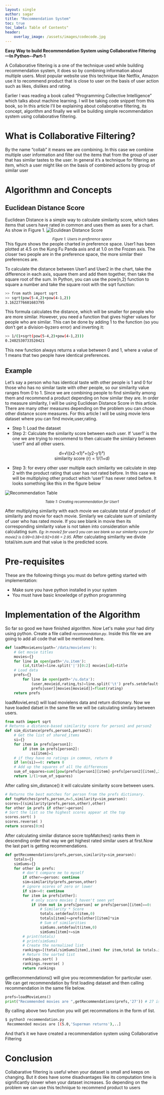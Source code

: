 ```yaml
---
layout: single
author: sagar
title: "Recommendation System"
toc: true
toc_label: Table of Contents"
header:
    overlay_image: /assets/images/codecode.jpg  
---
```



**Easy Way to build Recommendation System using Collaborative
Filtering—In Python--Part-1**

A Collaborative filtering is a one of the technique used while building recommendation
system, it does so by combining information about multiple users. Most popular website use
this technique like Netflix, Amazon use it to recommend product that is close to user on the
basis of user action such as likes, dislikes and rating.

Earlier I was reading a book called “Programming Collective Intelligence” which talks about
machine learning. I will be taking code snippet from this book, so In this article I’ll be explaining
about collaborative filtering, its concept, algorithm and finally we will be building simple
recommendation system using collaborative filtering.

# What is Collaborative Filtering?

By the name “collab” it means we are combining. In this case we combine multiple user
information and filter out the items that from the group of user that has similar tastes to the
user. In general it’s a technique for filtering an item, which a user might like on the basis of
combined actions by group of similar user

# Algorithmn and Concepts

## Euclidean Distance Score

Euclidean Distance is a simple way to calculate similarity score, which takes items that users have rated in common and uses them as axes for a chart. As show in Figure 1.
![Eculidean Distance Score](/assets/images/euclidean_score.JPG)
<center><i><small>Figure 1. Users in preference space </small></i></center>
This figure shows the people charted in preference space. User1 has been plotted at
4.5 on the Kung Fu Panda axis and at 1.0 on the Frozen axis. The closer two people are in
the preference space, the more similar their preferences are.

To calculate the distance between User1 and User2 in the chart, take the difference
in each axis, square them and add them together, then take the square root of the
sum. In Python, you can use the pow(n,2) function to square a number and take the
square root with the sqrt function:
```sh
>> from math import sqrt
>> sqrt(pow(5-4,2)+pow(4-1,2))
3.1622776601683795
```
This formula calculates the distance, which will be smaller for people who are more
similar. However, you need a function that gives higher values for people who are
similar. This can be done by adding 1 to the function (so you don’t get a division-byzero error) and inverting it:
```sh
>> 1/(1+sqrt(pow(5-4,2)+pow(4-1,2)))
0.2402530733520421
```
This new function always returns a value between 0 and 1, where a value of 1 means
that two people have identical preferences.

## Example
Let’s say a person who has identical taste with other people is 1 and 0 for those who has no
similar taste with other people, so our similarity value ranges from 0 to 1. Since we are
combining people to find similarity among them and recommend a product depending on
how similar they are. In order to measure similarity, I will be using Euclidean Distance Score
in this article. There are many other measures depending on the problem you can chose
other distance score measures. For this article I will be using movie lens dataset where you
can find movie,user,rating.
- Step 1: Load the dataset
- Step 2: Calculate the similarity score between each user. If ‘user1’ is the one we are trying to
recommend to then calcuate the similairy between ‘user1’ and all other users.
<center>d=√((x2-x1)²+(y2-y1)²)</center>
<center>similarity score (r) = 1/(1+d)</center>

- Step 3: for every other user multiple each similarity we calculate in step 2 with the product
rating that user has not rated before. In this case we will be multiplying other product which
‘user1’ has never rated before. It looks something like this in the figure below

![Recommendation Table](/assets/images/tableML.JPG)
<center><i><small>Table 1: Creating recommendation for User1</small></i></center>

After multiplying similarity with each movie we calculate total of product of similarity and
movie for each movie. Similarly we calculate sum of similarity of user who has rated movie. If
you see blank in movie then its corresponding similarity value is not taken into consideration
while calculating sum. *<small>Eg: In movie2 for user3 you can see blank so our similarity score for
movie2 is 0.99+0.38+0.92+0.66 = 2.95.</small>* After calculating similarity we divide total/sim.sum
and that value is the predicted score.


# Pre-requisites

These are the following things you must do before getting started with implementation:
  - Make sure you have python installed in your system
  - You must have basic knowledge of python programming

# Implementation of the Algorithm

So far so good we have finished algorithm. Now Let's make your had dirty using python.
Create a file called *<small>recommendation.py</small>*. Inside this file we are going to add all code that will be mentioned here.

~~~python
def loadMovieLens(path='/data/movielens'):
    # Get movie titles
    movies={}
    for line in open(path+'/u.item'):
        (id,title)=line.split('|')[0:2] movies[id]=title
    # Load data
    prefs={}
        for line in open(path+'/u.data'):
            (user,movieid,rating,ts)=line.split('\t') prefs.setdefault(user,{})
            prefs[user][movies[movieid]]=float(rating)
    return prefs
~~~

loadMovieLens() will load movielens data and return dictionary. Now we have loaded datset in the same file we
will be calculating similary between users.

~~~python
from math import sqrt
# Returns a distance-based similarity score for person1 and person2
def sim_distance(prefs,person1,person2):
    # Get the list of shared_items
    si={}
    for item in prefs[person1]:
        if item in prefs[person2]:
            si[item]=1
    # if they have no ratings in common, return 0
    if len(si)==0: return 0
    # Add up the squares of all the differences
    sum_of_squares=sum([pow(prefs[person1][item]-prefs[person2][item],2) for item in prefs[person1] if item in prefs[person2]])
    return 1/(1+sum_of_squares)
~~~

After calling sim_distance() it will calculate similarity score between users. 

~~~python
# Returns the best matches for person from the prefs dictionary.
def topMatches(prefs,person,n=5,similarity=sim_pearson):
scores=[(similarity(prefs,person,other),other)
for other in prefs if other!=person]
# Sort the list so the highest scores appear at the top
scores.sort( )
scores.reverse( )
return scores[0:n]
~~~
After calculating similar distance socre topMatches() ranks them in descending order that way we get highest rated similar users at first.Now the last part is getting recommendations.
~~~python
def getRecommendations(prefs,person,similarity=sim_pearson):
    totals={}
    simSums={}
    for other in prefs:
        # don't compare me to myself
        if other==person: continue
        sim=similarity(prefs,person,other)
        # ignore scores of zero or lower
        if sim<=0: continue
        for item in prefs[other]:
            # only score movies I haven't seen yet
            if item not in prefs[person] or prefs[person][item]==0:
                # Similarity * Score
                totals.setdefault(item,0)
                totals[item]+=prefs[other][item]*sim
                # Sum of similarities
                simSums.setdefault(item,0)
                simSums[item]+=sim
        # print(totals)
        # print(simSums)
        # Create the normalized list
        rankings=[(total/simSums[item],item) for item,total in totals.items()]
        # Return the sorted list
        rankings.sort( )
        rankings.reverse( )
        return rankings
~~~
getRecommendations() will give you recommendation for particular user. We can get
recommendation by first loading dataset and then calling recommendation in the same file below.
~~~python
prefs=loadMovieLens()
print("Recommended movies are ",getRecommendations(prefs,'27')) # 27 is user id corresponds to user name like “Alice” or “Bob”
~~~
By calling above two function you will get recommations in the form of list.
```sh
$ python3 recommendation.py
 Recommended movies are [(5.0,'Superman returns'),..]
```
And that’s it we have created a recommendation system using
Collaborative Filtering
# Conclusion

Collabarative filtering is useful when your dataset is small and keeps on changing. But it
does have some disadvantages like its computation time is significantly slower when your
dataset increases. So depending on the problem we can use this technique to recommend
product to users